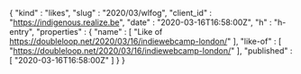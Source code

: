 {
  "kind" : "likes",
  "slug" : "2020/03/wlfog",
  "client_id" : "https://indigenous.realize.be",
  "date" : "2020-03-16T16:58:00Z",
  "h" : "h-entry",
  "properties" : {
    "name" : [ "Like of https://doubleloop.net/2020/03/16/indiewebcamp-london/" ],
    "like-of" : [ "https://doubleloop.net/2020/03/16/indiewebcamp-london/" ],
    "published" : [ "2020-03-16T16:58:00Z" ]
  }
}

